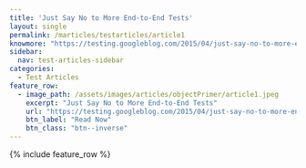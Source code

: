```yaml
---
title: 'Just Say No to More End-to-End Tests'
layout: single
permalink: /marticles/testarticles/article1
knowmore: "https://testing.googleblog.com/2015/04/just-say-no-to-more-end-to-end-tests.html"
sidebar:
  nav: test-articles-sidebar
categories:
  - Test Articles
feature_row:
  - image_path: /assets/images/articles/objectPrimer/article1.jpeg
    excerpt: "Just Say No to More End-to-End Tests"
    url: "https://testing.googleblog.com/2015/04/just-say-no-to-more-end-to-end-tests.html"
    btn_label: "Read Now"
    btn_class: "btn--inverse"  
---
```


{% include feature_row %}